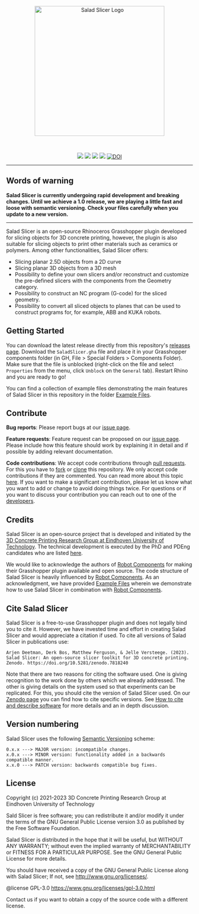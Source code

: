 <p align="center">
  <img src="https://user-images.githubusercontent.com/24313771/130939816-62267ff3-533c-462f-aed5-f12da5610828.png" width="350" title="Salad Slicer Logo">
</p>
  
  <br>
  
 <p align="center"> 
  <img src="https://img.shields.io/github/v/release/3DCP-TUe/SaladSlicer?label=stable">
  <img src="https://img.shields.io/github/v/release/3DCP-TUe/SaladSlicer?label=latest&include_prereleases">
  <img src="https://img.shields.io/github/downloads/3DCP-TUe/SaladSlicer/total?">
  <img src="https://img.shields.io/github/license/3DCP-TUe/SaladSlicer?">
  <a href="https://zenodo.org/badge/latestdoi/348778701"><img src="https://zenodo.org/badge/348778701.svg" alt="DOI"></a>
</p>

---
## Words of warning
**Salad Slicer is currently undergoing rapid development and breaking changes. Until we achieve a 1.0 release, we are playing a little fast and loose with semantic versioning. Check your files carefully when you update to a new version.**

---
Salad Slicer is an open-source Rhinoceros Grasshopper plugin developed for slicing objects for 3D concrete printing, however, the plugin is also suitable for slicing objects to print other materials such as ceramics or polymers. Among other functionalities, Salad Slicer offers: 

- Slicing planar 2.5D objects from a 2D curve
- Slicing planar 3D objects from a 3D mesh
- Possibility to define your own slicers and/or reconstruct and customize the pre-defined slicers with the components from the Geometry category. 
- Possibility to construct an NC program (G-code) for the sliced geometry. 
- Possibility to convert all sliced objects to planes that can be used to construct programs for, for example, ABB and KUKA robots. 

## Getting Started
You can download the latest release directly from this repository's [releases page](https://github.com/3DCP-TUe/SaladSlicer/releases). Download the `SaladSlicer.gha` file and place it in your Grasshopper components folder (in GH, File > Special Folders > Components Folder). Make sure that the file is unblocked (right-click on the file and select `Properties` from the menu, click `Unblock` on the `General` tab). Restart Rhino and you are ready to go!

You can find a collection of example files demonstrating the main features of Salad Slicer in this repository in the folder [Example Files](https://github.com/3DCP-TUe/SaladSlicer/tree/master/ExampleFiles). 

## Contribute

**Bug reports**: Please report bugs at our [issue page](https://github.com/3DCP-TUe/SaladSlicer/issues). 

**Feature requests**: Feature request can be proposed on our [issue page](https://github.com/3DCP-TUe/SaladSlicer/issues). Please include how this feature should work by explaining it in detail and if possible by adding relevant documentation.

**Code contributions**: We accept code contributions through [pull requests](https://help.github.com/en/github/collaborating-with-issues-and-pull-requests/about-pull-requests). For this you have to [fork](https://help.github.com/en/github/getting-started-with-github/fork-a-repo) or [clone](https://help.github.com/en/github/creating-cloning-and-archiving-repositories/cloning-a-repository) this repository. We only accept code contributions if they are commented. You can read more about this topic [here](https://docs.microsoft.com/en-us/dotnet/csharp/codedoc). If you want to make a significant contribution, please let us know what you want to add or change to avoid doing things twice. For questions or if you want to discuss your contribution you can reach out to one of the [developers](https://github.com/3DCP-TUe/SaladSlicer/graphs/contributors). 

## Credits
Salad Slicer is an open-source project that is developed and initiated by the [3D Concrete Printing Research Group at Eindhoven University of Technology](https://www.tue.nl/en/research/research-groups/structural-engineering-and-design/3d-concrete-printing/). The technical development is executed by the PhD and PDEng candidates who are listed [here](https://github.com/3DCP-TUe/SaladSlicer/graphs/contributors).

We would like to acknowledge the authors of [Robot Components](https://github.com/RobotComponents/RobotComponents) for making their Grasshopper plugin available and open source. The code structure of Salad Slicer is heavily influenced by [Robot Components](https://github.com/RobotComponents/RobotComponents). As an acknowledgment, we have provided [Example Files](https://github.com/3DCP-TUe/SaladSlicer/tree/master/ExampleFiles) wherein we demonstrate how to use Salad Slicer in combination with [Robot Components](https://github.com/RobotComponents/RobotComponents). 

## Cite Salad Slicer
Salad Slicer is a free-to-use Grasshopper plugin and does not legally bind you to cite it. However, we have invested time and effort in creating Salad Slicer and would appreciate a citation if used. To cite all versions of Salad Slicer in publications use:

```
Arjen Deetman, Derk Bos, Matthew Ferguson, & Jelle Versteege. (2023). Salad Slicer: An open-source slicer toolkit for 3D concrete printing. Zenodo. https://doi.org/10.5281/zenodo.7818240
```

Note that there are two reasons for citing the software used. One is giving recognition to the work done by others which we already addressed. The other is giving details on the system used so that experiments can be replicated. For this, you should cite the version of Salad Slicer used. On our [Zenodo page](https://doi.org/10.5281/zenodo.7818240) you can find how to cite specific versions. See [How to cite and describe software](https://software.ac.uk/how-cite-software) for more details and an in depth discussion.

## Version numbering
Salad Slicer uses the following [Semantic Versioning](https://semver.org/) scheme: 

```
0.x.x ---> MAJOR version: incompatible changes. 
x.0.x ---> MINOR version: functionality added in a backwards compatible manner.  
x.x.0 ---> PATCH version: backwards compatible bug fixes.
```

## License
Copyright (c) 2021-2023 3D Concrete Printing Research Group at Eindhoven University of Technology

Sald Slicer is free software; you can redistribute it and/or modify it under the terms of the GNU General Public License version 3.0 as published by the Free Software Foundation. 

Salad Slicer is distributed in the hope that it will be useful, but WITHOUT ANY WARRANTY; without even the implied warranty of MERCHANTABILITY or FITNESS FOR A PARTICULAR PURPOSE. See the GNU General Public License for more details.

You should have received a copy of the GNU General Public License along with Salad Slicer; If not, see <http://www.gnu.org/licenses/>.

@license GPL-3.0 <https://www.gnu.org/licenses/gpl-3.0.html>

Contact us if you want to obtain a copy of the source code with a different license. 
